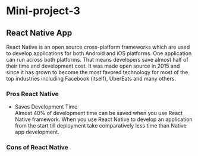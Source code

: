 # Mini-project-3
## React Native App

React Native is an open source cross-platform frameworks which are used to develop applications for both Android and iOS platforms. One application can run across both platforms.
That means developers save almost half of their time and development cost. It was made open source in 2015 and since it has grown to become the most favored technology for most of the top industries including Facebook (itself), UberEats and many others.

### Pros React Native
- Saves Development Time  
Almost 40% of development time can be saved when you use React Native framework. When you use React Native to develop an application from the start till deployment take comparatively less time than Native app development.

### Cons of React Native
